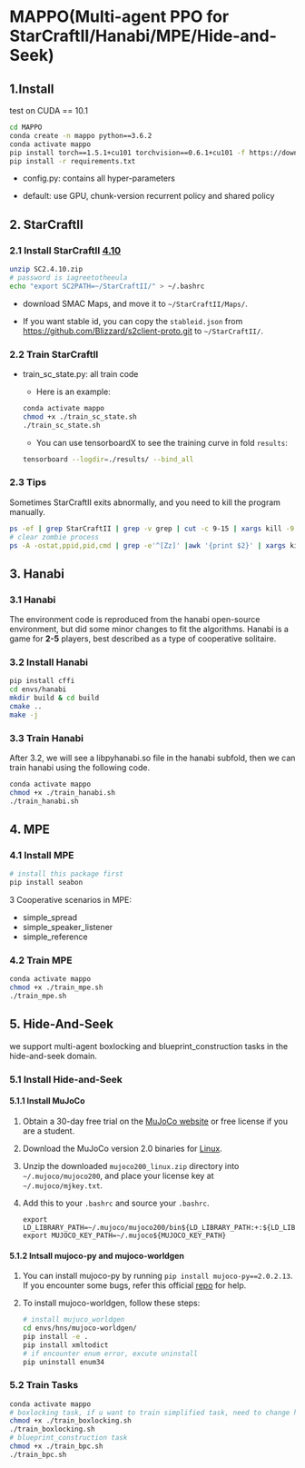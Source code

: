 # MAPPO(Multi-agent PPO for StarCraftII/Hanabi/MPE/Hide-and-Seek)

## 1.Install

test on CUDA == 10.1

```Bash
cd MAPPO
conda create -n mappo python==3.6.2
conda activate mappo
pip install torch==1.5.1+cu101 torchvision==0.6.1+cu101 -f https://download.pytorch.org/whl/torch_stable.html
pip install -r requirements.txt
```

- config.py: contains all hyper-parameters

- default: use GPU, chunk-version recurrent policy and shared policy

## 2. StarCraftII

### 2.1 Install StarCraftII [4.10](http://blzdistsc2-a.akamaihd.net/Linux/SC2.4.10.zip)

   ```Bash
unzip SC2.4.10.zip
# password is iagreetotheeula
echo "export SC2PATH=~/StarCraftII/" > ~/.bashrc
   ```

-  download SMAC Maps, and move it to `~/StarCraftII/Maps/`.

- If you want stable id, you can copy the `stableid.json` from https://github.com/Blizzard/s2client-proto.git to `~/StarCraftII/`.

### 2.2 Train StarCraftII

- train_sc_state.py: all train code

  - Here is an example:

  ```Bash
  conda activate mappo
  chmod +x ./train_sc_state.sh
  ./train_sc_state.sh
  ```

  - You can use tensorboardX to see the training curve in fold `results`:

  ```Bash
  tensorboard --logdir=./results/ --bind_all
  ```

### 2.3 Tips

   Sometimes StarCraftII exits abnormally, and you need to kill the program manually.

   ```Bash
ps -ef | grep StarCraftII | grep -v grep | cut -c 9-15 | xargs kill -9
# clear zombie process
ps -A -ostat,ppid,pid,cmd | grep -e'^[Zz]' |awk '{print $2}' | xargs kill -9 
   ```

## 3. Hanabi

  ### 3.1 Hanabi

The environment code is reproduced from the hanabi open-source environment, but did some minor changes to fit the algorithms. Hanabi is a game for **2-5** players, best described as a type of cooperative solitaire.

### 3.2 Install Hanabi 

```Bash
pip install cffi
cd envs/hanabi
mkdir build & cd build
cmake ..
make -j
```

### 3.3 Train Hanabi

After 3.2, we will see a libpyhanabi.so file in the hanabi subfold, then we can train hanabi using the following code.

```Bash
conda activate mappo
chmod +x ./train_hanabi.sh
./train_hanabi.sh
```

## 4. MPE

### 4.1 Install MPE

```Bash
# install this package first
pip install seabon
```

3 Cooperative scenarios in MPE:

- simple_spread
- simple_speaker_listener
- simple_reference

### 4.2 Train MPE

```Bash
conda activate mappo
chmod +x ./train_mpe.sh
./train_mpe.sh
```

## 5. Hide-And-Seek

we support multi-agent boxlocking and blueprint_construction tasks in the hide-and-seek domain.

### 5.1 Install Hide-and-Seek

#### 5.1.1 Install MuJoCo

1. Obtain a 30-day free trial on the [MuJoCo website](https://www.roboti.us/license.html) or free license if you are a student. 

2. Download the MuJoCo version 2.0 binaries for [Linux](https://www.roboti.us/download/mujoco200_linux.zip).

3. Unzip the downloaded `mujoco200_linux.zip` directory into `~/.mujoco/mujoco200`, and place your license key at `~/.mujoco/mjkey.txt`.

4. Add this to your `.bashrc` and source your `.bashrc`.

   ```
   export LD_LIBRARY_PATH=~/.mujoco/mujoco200/bin${LD_LIBRARY_PATH:+:${LD_LIBRARY_PATH}}
   export MUJOCO_KEY_PATH=~/.mujoco${MUJOCO_KEY_PATH}
   ```

#### 5.1.2 Intsall mujoco-py and mujoco-worldgen

1. You can install mujoco-py by running `pip install mujoco-py==2.0.2.13`. If you encounter some bugs, refer this official [repo](https://github.com/openai/mujoco-py) for help.
2. To install mujoco-worldgen, follow these steps:

	```Bash
    # install mujuco_worldgen
    cd envs/hns/mujoco-worldgen/
    pip install -e .
    pip install xmltodict
    # if encounter enum error, excute uninstall
    pip uninstall enum34
	```

### 5.2 Train Tasks
```Bash
conda activate mappo
# boxlocking task, if u want to train simplified task, need to change hyper-parameters in box_locking.py first.
chmod +x ./train_boxlocking.sh
./train_boxlocking.sh
# blueprint_construction task
chmod +x ./train_bpc.sh
./train_bpc.sh
```

